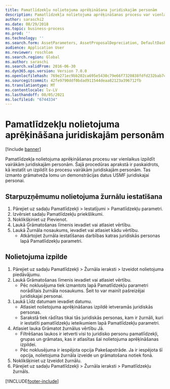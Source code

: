 ```yaml
---
title: Pamatlīdzekļu nolietojuma aprēķināšana juridiskajām personām
description: Pamatlīdzekļa nolietojuma aprēķināšanas procesu var vienlaikus izpildīt vairākām juridiskajām personām.
author: saraschi2
ms.date: 08/29/2018
ms.topic: business-process
ms.prod: ''
ms.technology: ''
ms.search.form: AssetParameters, AssetProposalDepreciation, DefaultDashboard, LedgerJournalTable
audience: Application User
ms.reviewer: roschlom
ms.search.region: Global
ms.author: saraschi
ms.search.validFrom: 2016-06-30
ms.dyn365.ops.version: Version 7.0.0
ms.openlocfilehash: 769e271ec9bb202ca695e5430c79e66f7320838fdfd232bab7c72ce5816a7b05
ms.sourcegitcommit: 42fe9790ddf0bdad911544deaa82123a396712fb
ms.translationtype: MT
ms.contentlocale: lv-LV
ms.lasthandoff: 08/05/2021
ms.locfileid: "6744334"
---
```

# <a name="calculate-fixed-asset-depreciation-across-legal-entities"></a>Pamatlīdzekļu nolietojuma aprēķināšana juridiskajām personām

[!include [banner](../../includes/banner.md)]

Pamatlīdzekļa nolietojuma aprēķināšanas procesu var vienlaikus izpildīt vairākām juridiskajām personām. Šajā procedūras aprakstā ir paskaidrots, kā iestatīt un izpildīt šo procesu vairākām juridiskajām personām. Tas izmanto grāmatveža lomu un demonstrācijas datus USMF juridiskajai personai.


## <a name="set-up-cross-company-depreciation-run-journals"></a>Starpuzņēmumu nolietojuma žurnālu iestatīšana
1. Pārejiet uz sadaļu Pamatlīdzekļi > Iestatījumi > Pamatlīdzekļu parametri.
2. Izvērsiet sadaļu Pamatlīdzekļu priekšlikumi.
3. Noklikšķiniet uz Pievienot.
4. Laukā Grāmatošanas līmenis ievadiet vai atlasiet vērtību.
5. Laukā Žurnāla nosaukums, ievadiet vai atlasiet kādu vērtību.
    * Atkārtojiet žurnāla iestatīšanas darbības katras juridiskās personas lapā Pamatlīdzekļu parametri.  

## <a name="depreciation-run"></a>Nolietojuma izpilde
1. Pārejiet uz sadaļu Pamatlīdzekļi > Žurnāla ieraksti > Izveidot nolietojuma piedāvājumu.
2. Laukā Grāmatošanas līmenis ievadiet vai atlasiet vērtību.
    * Pēc noklusējuma tiek izmantots lapā Pamatlīdzekļu parametri norādītais žurnāla nosaukums. Šeit to var mainīt pašreizējai juridiskajai personai.  
3. Laukā Līdz datumam ievadiet datumu.
    * Atlasiet nolietojuma aprēķināšanas izpildē ietveramās juridiskās personas.  
    * Sarakstā tiek rādītas tikai tās juridiskās personas, kam ir žurnāli, kuri ir iestatīti pamatlīdzekļu ieteikumiem lapā Pamatlīdzekļu parametri.  
4. Atlasiet lauka Grāmatot žurnālus vērtību Jā.
    * Filtrēšanas laukos ir ietverti visi to juridisko personu pamatlīdzekļi, grupas un grāmatas, kas ir atlasītas šai nolietojuma aprēķināšanas izpildei.  
    * Pēc noklusējuma ir iespējota opcija Pakešapstrāde. Ja ir iespējota šī opcija, nolietojuma žurnāla izveide un grāmatošana notiek fonā.  
5. Noklikšķiniet uz Izveidot žurnālu.
6. Pārejiet uz sadaļu Pamatlīdzekļi > Žurnāla ieraksti > Pamatlīdzekļu žurnāls.



[!INCLUDE[footer-include](../../../includes/footer-banner.md)]